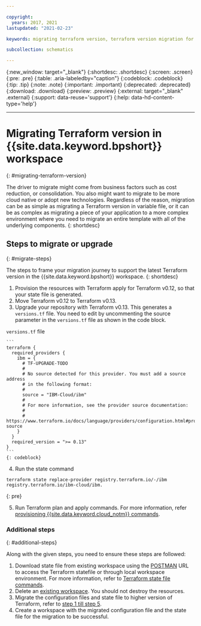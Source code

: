 ```yaml
---

copyright:
  years: 2017, 2021
lastupdated: "2021-02-23"

keywords: migrating terraform version, terraform version migration for schematics 

subcollection: schematics

---
```


{:new_window: target="_blank"}
{:shortdesc: .shortdesc}
{:screen: .screen}
{:pre: .pre}
{:table: .aria-labeledby="caption"}
{:codeblock: .codeblock}
{:tip: .tip}
{:note: .note}
{:important: .important}
{:deprecated: .deprecated}
{:download: .download}
{:preview: .preview}
{:external: target="_blank" .external}
{:support: data-reuse='support'}
{:help: data-hd-content-type='help'}

---

# Migrating Terraform version in {{site.data.keyword.bpshort}} workspace
{: #migrating-terraform-version}

The driver to migrate might come from business factors such as cost reduction, or consolidation. You also might want to migrate to be more cloud native or adopt new technologies. Regardless of the reason, migration can be as simple as migrating a Terraform version in variable file, or it can be as complex as migrating a piece of your application to a more complex environment where you need to migrate an entire template with all of the underlying components.
{: shortdesc}

## Steps to migrate or upgrade
{: #migrate-steps}

The steps to frame your migration journey to support the latest Terraform version in the {{site.data.keyword.bpshort}} workspace.
{: shortdesc}

1. Provision the resources with Terraform apply for Terraform v0.12, so that your state file is generated.
2. Move Terraform v0.12 to Terraform v0.13.
3. Upgrade your repository with Terraform v0.13. This generates a `versions.tf` file. You need to edit by uncommenting the source parameter in the `versions.tf` file as shown in the code block.

  `versions.tf` file

    ```
    terraform {
      required_providers {
        ibm = {
          # TF-UPGRADE-TODO
          #
          # No source detected for this provider. You must add a source address
          # in the following format:
          #
          source = "IBM-Cloud/ibm"
          #
          # For more information, see the provider source documentation:
          #
          # https://www.terraform.io/docs/language/providers/configuration.html#provider-source
        }
      }
      required_version = ">= 0.13"
    } 
    ```
    {: codeblock}
4. Run the state command 
  
  ```
  terraform state replace-provider registry.terraform.io/-/ibm registry.terraform.io/ibm-cloud/ibm.

  ```
  {: pre}

5. Run Terraform plan and apply commands. For more information, refer [provisioning {{site.data.keyword.cloud_notm}} commands](/docs/ibm-cloud-provider-for-terraform?topic=ibm-cloud-provider-for-terraform-manage_resources#provision_resources).

### Additional steps
{: #additional-steps}

Along with the given steps, you need to ensure these steps are followed:

1. Download state file from existing workspace using the [POSTMAN](/docs/schematics#get-workspace-template-state) URL to access the Terraform statefile or through local workspace environment. For more information, refer to [Terraform state file commands](/docs/schematics?topic=schematics-schematics-cli-reference#statefile-cmds).
2. Delete an [existing workspace](/docs/schematics?topic=schematics-schematics-cli-reference#schematics-workspace-delete). You should not destroy the resources.
3. Migrate the configuration files and state file to higher version of Terraform, refer to [step 1 till step 5](#migrate-steps).
4. Create a workspace with the migrated configuration file and the state file for the migration to be successful.

